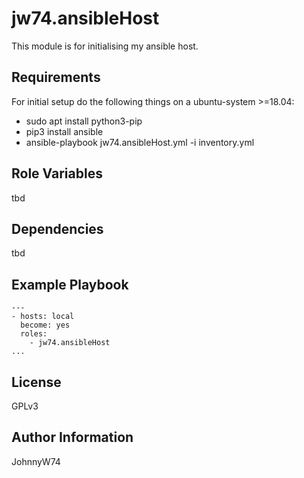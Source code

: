 jw74.ansibleHost
=========

This module is for initialising my ansible host.

Requirements
------------

For initial setup do the following things on a ubuntu-system >=18.04:

- sudo apt install python3-pip
- pip3 install ansible
- ansible-playbook jw74.ansibleHost.yml -i inventory.yml

Role Variables
--------------

tbd

Dependencies
------------

tbd

Example Playbook
----------------

```
---
- hosts: local
  become: yes
  roles:
    - jw74.ansibleHost
...
```

License
-------

GPLv3

Author Information
------------------

JohnnyW74
